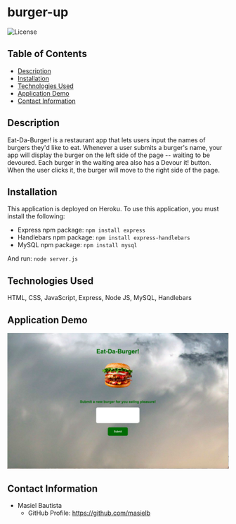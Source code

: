 # burger-up
![License](https://img.shields.io/badge/license-MIT-blue.svg)

## Table of Contents
* [Description](#description)
* [Installation](#installation)
* [Technologies Used](#technologies-used)
* [Application Demo](#application-demo)
* [Contact Information](#contact-information)

## Description
Eat-Da-Burger! is a restaurant app that lets users input the names of burgers they'd like to eat. Whenever a user submits a burger's name, your app will display the burger on the left side of the page -- waiting to be devoured. Each burger in the waiting area also has a Devour it! button. When the user clicks it, the burger will move to the right side of the page.

## Installation
This application is deployed on Heroku. To use this application, you must install the following:
* Express npm package: ```npm install express```
* Handlebars npm package: ```npm install express-handlebars```
* MySQL npm package: ```npm install mysql```

And run: ```node server.js```

## Technologies Used
HTML, CSS, JavaScript, Express, Node JS, MySQL, Handlebars

## Application Demo
![applicationdemo](demo.png)

## Contact Information
* Masiel Bautista
  * GitHub Profile: https://github.com/masielb